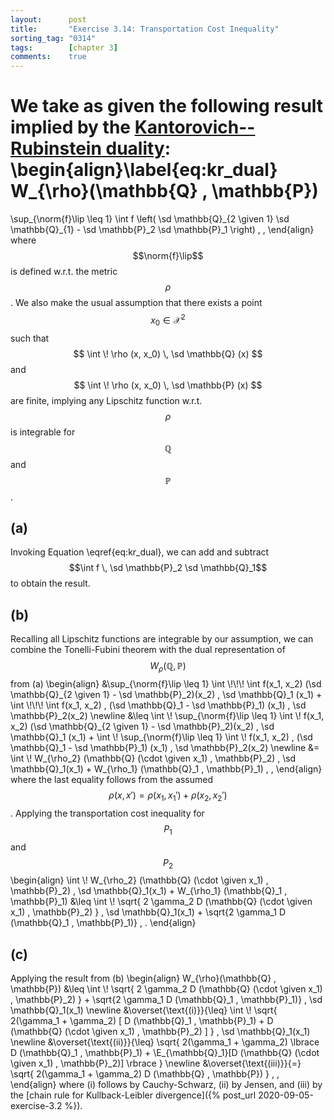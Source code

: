 ```yaml
---
layout:      post
title:       "Exercise 3.14: Transportation Cost Inequality"
sorting_tag: "0314"
tags:        [chapter 3]
comments:    true
---
```


We take as given the following result implied by the
[Kantorovich--Rubinstein duality](http://n.ethz.ch/~gbasso/download/A%20Hitchhikers%20guide%20to%20Wasserstein/A%20Hitchhikers%20guide%20to%20Wasserstein.pdf):
\begin{align}\label{eq:kr_dual}
  W\_{\rho}(\mathbb{Q} , \mathbb{P})
  =
  \sup\_{\norm{f}\lip \leq 1}
    \int
      f
      \left(
        \sd \mathbb{Q}\_{2 \given 1}
        \sd \mathbb{Q}\_{1}
        -
        \sd \mathbb{P}\_2 \sd \mathbb{P}\_1
      \right)
  \, ,
\end{align}
where $$\norm{f}\lip$$ is defined w.r.t. the metric $$\rho$$. We also make the
usual assumption that there exists a point $$x_0 \in \mathcal{X}^2$$ such that
$$ \int \! \rho (x, x_0) \, \sd \mathbb{Q} (x) $$ and
$$ \int \! \rho (x, x_0) \, \sd \mathbb{P} (x) $$ are finite, implying any
Lipschitz function w.r.t. $$\rho$$ is integrable for $$\mathbb{Q}$$ and
$$\mathbb{P}$$.


## (a)

Invoking Equation \eqref{eq:kr_dual}, we can add and subtract
$$\int f \, \sd \mathbb{P}_2 \sd \mathbb{Q}_1$$ to obtain the result.

## (b)

Recalling all Lipschitz functions are integrable by our assumption,
we can combine the Tonelli-Fubini theorem  with the dual representation of
$$W_\rho (\mathbb{Q} , \mathbb{P})$$ from (a)
\begin{align}
  &\sup\_{\norm{f}\lip \leq 1}
    \int \\!\\!\\! \int
      f(x\_1, x\_2)
      (\sd \mathbb{Q}\_{2 \given 1} - \sd \mathbb{P}\_2)(x\_2)
    \, \sd \mathbb{Q}\_1 (x\_1)
    +
    \int \\!\\!\\! \int
      f(x\_1, x\_2)
      \, (\sd \mathbb{Q}\_1 - \sd \mathbb{P}\_1) (x\_1)
    \, \sd \mathbb{P}\_2(x\_2)
  \newline
  &\leq
  \int \\! \sup\_{\norm{f}\lip \leq 1} \int \\!
    f(x\_1, x\_2)
    (\sd \mathbb{Q}\_{2 \given 1} - \sd \mathbb{P}\_2)(x\_2)
  \, \sd \mathbb{Q}\_1 (x\_1)
  +
  \int \\! \sup\_{\norm{f}\lip \leq 1} \int \\!
    f(x\_1, x\_2)
    \, (\sd \mathbb{Q}\_1 - \sd \mathbb{P}\_1) (x\_1)
  \, \sd \mathbb{P}\_2(x\_2)
  \newline
  &=
  \int \\!
    W\_{\rho\_2} (\mathbb{Q} (\cdot \given x\_1) , \mathbb{P}\_2)
    \, \sd \mathbb{Q}\_1(x\_1)
  +
  W\_{\rho\_1} (\mathbb{Q}\_1 , \mathbb{P}\_1)
  \, ,
\end{align}
where the last equality follows from the assumed
$$\rho(x, x') = \rho(x_1, x_1') + \rho(x_2 , x_2')$$.
Applying the transportation cost inequality for $$P_1$$ and $$P_2$$
\begin{align}
  \int \\!
    W\_{\rho\_2} (\mathbb{Q} (\cdot \given x\_1) , \mathbb{P}\_2)
    \, \sd \mathbb{Q}\_1(x\_1)
  +
  W\_{\rho\_1} (\mathbb{Q}\_1 , \mathbb{P}\_1)
  &\leq
  \int \\!
    \sqrt{
      2 \gamma\_2 D (\mathbb{Q} (\cdot \given x\_1) , \mathbb{P}\_2)
    }
    \, \sd \mathbb{Q}\_1(x\_1)
  +
  \sqrt{2 \gamma\_1 D (\mathbb{Q}\_1 , \mathbb{P}\_1)}
  \, .
\end{align}


## (c)

Applying the result from (b)
\begin{align}
  W\_{\rho}(\mathbb{Q} , \mathbb{P})
  &\leq
  \int \\!
    \sqrt{
      2 \gamma\_2 D (\mathbb{Q} (\cdot \given x\_1) , \mathbb{P}\_2)
    }
    +
    \sqrt{2 \gamma\_1 D (\mathbb{Q}\_1 , \mathbb{P}\_1)}
    \, \sd \mathbb{Q}\_1(x\_1)
    \newline
    &\overset{\text{(i)}}{\leq}
    \int \\!
    \sqrt{
      2(\gamma\_1 + \gamma\_2)
      [
        D (\mathbb{Q}\_1 , \mathbb{P}\_1)
        +
        D (\mathbb{Q} (\cdot \given x\_1) , \mathbb{P}\_2)
      ]
    }
    \, \sd \mathbb{Q}\_1(x\_1)
    \newline
    &\overset{\text{(ii)}}{\leq}
    \sqrt{
      2(\gamma\_1 + \gamma\_2)
      \lbrace
        D (\mathbb{Q}\_1 , \mathbb{P}\_1)
        +
        \E\_{\mathbb{Q}\_1}[D (\mathbb{Q} (\cdot \given x\_1) , \mathbb{P}\_2)]
      \rbrace
    }
    \newline
    &\overset{\text{(iii)}}{=}
    \sqrt{
      2(\gamma\_1 + \gamma\_2)
      D (\mathbb{Q} , \mathbb{P})
    }
    \, ,
\end{align}
where (i) follows by Cauchy-Schwarz, (ii) by Jensen, and (iii) by the
[chain rule for Kullback-Leibler divergence]({% post_url 2020-09-05-exercise-3.2 %}).
